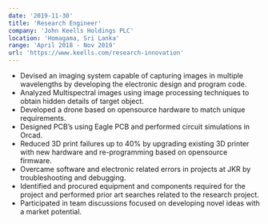 ```yaml
---
date: '2019-11-30'
title: 'Research Engineer'
company: 'John Keells Holdings PLC'
location: 'Homagama, Sri Lanka'
range: 'April 2018 - Nov 2019'
url: 'https://www.keells.com/research-innovation'
---
```


- Devised an imaging system capable of capturing images in multiple wavelengths by developing the electronic design and program code.
- Analyzed Multispectral images using image processing techniques to obtain hidden details of target object.
- Developed a drone based on opensource hardware to match unique requirements.
- Designed PCB’s using Eagle PCB and performed circuit simulations in Orcad.
- Reduced 3D print failures up to 40% by upgrading existing 3D printer with new hardware and re-programming based on opensource firmware.
- Overcame software and electronic related errors in projects at JKR by troubleshooting and debugging.
- Identified and procured equipment and components required for the project and performed prior art searches related to the research project.
- Participated in team discussions focused on developing novel ideas with a market potential.
